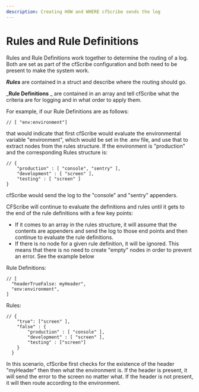 ```yaml
---
description: Creating HOW and WHERE cfScribe sends the log
---
```


# Rules and Rule Definitions

Rules and Rule Definitions work together to determine the routing of a log. Both are set as part of the cfScribe configuration and both need to be present to make the system work.&#x20;

_**Rules**_ are contained in a struct and describe where the routing should go.&#x20;

_**Rule Definitions** _ are contained in an array and tell cfScribe what the criteria are for logging and in what order to apply them.&#x20;

For example, if our Rule Definitions are as follows:&#x20;

```
// [ "env:environment"]
```

that would indicate that first cfScribe would evaluate the environmental variable "environment", which would be set in the .env file, and use that to extract nodes from the rules structure. If the environment is "production" and the corresponding Rules structure is:&#x20;

```
// { 
    "production" : [ "console", "sentry" ],
    "development" : [ "screen" ], 
    "testing" : [ "screen" ] 
}
```

cfScribe would send the log to the "console" and "sentry" appenders.

CFScribe will continue to evaluate the definitions and rules until it gets to the end of the rule definitions with a few key points:

* If it comes to an array in the rules structure, it will assume that the contents are appenders and send the log to those end points and then continue to evaluate the rule definitions.&#x20;
* If there is no node for a given rule definition, it will be ignored. This means that there is no need to create "empty" nodes in order to prevent an error. See the example below

Rule Definitions:

```
// [
  "headerTrueFalse: myHeader",
  "env:environment",
]
```

Rules:

```
// { 
    "true": ["screen" ],
    "false" : {
        "production" : [ "console" ],
        "development" : [ "screen" ],
        "testing" : ["screen"]
    }
  }
```

&#x20;In this scenario, cfScribe first checks for the existence of the header "myHeader" then then what the environment is. If the header is present, it will send the error to the screen no matter what. If the header is not present, it will then route according to the environment.
